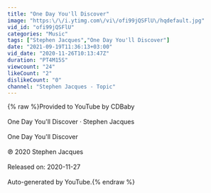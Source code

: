 ```yaml
---
title: "One Day You'll Discover"
image: "https:\/\/i.ytimg.com\/vi\/ofi99jQSFlU\/hqdefault.jpg"
vid_id: "ofi99jQSFlU"
categories: "Music"
tags: ["Stephen Jacques","One Day You'll Discover"]
date: "2021-09-19T11:36:13+03:00"
vid_date: "2020-11-26T10:13:47Z"
duration: "PT4M15S"
viewcount: "24"
likeCount: "2"
dislikeCount: "0"
channel: "Stephen Jacques - Topic"
---
```

{% raw %}Provided to YouTube by CDBaby<br /><br />One Day You'll Discover · Stephen Jacques<br /><br />One Day You'll Discover<br /><br />℗ 2020 Stephen Jacques<br /><br />Released on: 2020-11-27<br /><br />Auto-generated by YouTube.{% endraw %}
